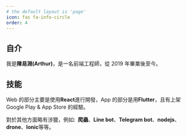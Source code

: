 ```yaml
---
# the default layout is 'page'
icon: fas fa-info-circle
order: 4
---
```


## 自介

我是**陳易淵(Arthur)**，是一名前端工程師，從 2019 年畢業後至今。

## 技能

Web 的部分主要是使用**React**進行開發，App 的部分是用**Flutter**，且有上架 Google Play & App Store 的經驗。

對於其他方面略有涉獵，例如:&ensp;**爬蟲**、**Line bot**、**Telegram bot**、**nodejs**、**drone**、**Ionic**等等。
